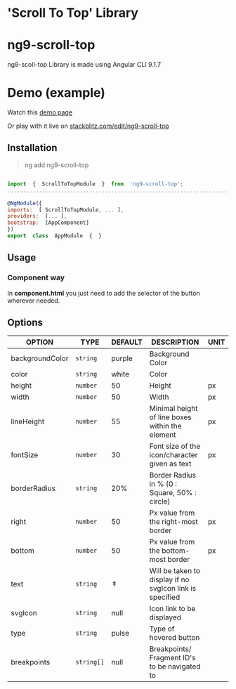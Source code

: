 # 'Scroll To Top' Library

# ng9-scroll-top

ng9-scoll-top Library is made using Angular CLI 9.1.7


# Demo (example)

 Watch this [demo page](https://gauriz.github.io/ng9-scroll-to-top-demo/)
 
Or play with it live on [stackblitz.com/edit/ng9-scroll-top](https://stackblitz.com/edit/ng9-scroll-top)


## Installation

> ng add ng9-scroll-top

```javascript

import  {  ScrollToTopModule  }  from  'ng9-scroll-top';
............................................................................

@NgModule({
imports:  [ ScrollToTopModule, ... ],
providers:  [... ],
bootstrap:  [AppComponent]
})
export  class  AppModule  {  }

```

## Usage

### [](https://www.npmjs.com/package/ng9-scroll-top#component-way)Component way

In **component.html**  you just need to add the selector of the button wherever needed.

<ng9-scroll-top></ng9-scroll-top>


## Options

OPTION|TYPE|DEFAULT| DESCRIPTION| UNIT|
|-|-|-|-|-|
|backgroundColor|`string`|purple| Background Color|
|color |`string` |white| Color|
|height |`number` |50| Height |px|
|width |`number` |50| Width |px|
|lineHeight |`number` |55| Minimal height of line boxes within the element|px|
|fontSize |`number` |30| Font size of the icon/character given as text|px|
|borderRadius |`string` |20%| Border Radius in % (0 : Square, 50% : circle)|
|right |`number` |50| Px value from the right-most border|px|
|bottom|`number` |50| Px value from the bottom-most border|px|
|text |`string` |↟| Will be taken to display if no svgIcon link is specified|
|svgIcon|`string` |null| Icon link to be displayed|
|type|`string` |pulse| Type of hovered button|
|breakpoints|`string[]` |null| Breakpoints/ Fragment ID's to be navigated to|

